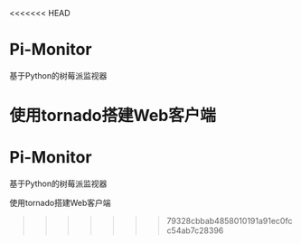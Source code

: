 <<<<<<< HEAD
# Pi-Monitor
基于Python的树莓派监视器

使用tornado搭建Web客户端
=======
# Pi-Monitor
基于Python的树莓派监视器

使用tornado搭建Web客户端
>>>>>>> 79328cbbab4858010191a91ec0fcc54ab7c28396
